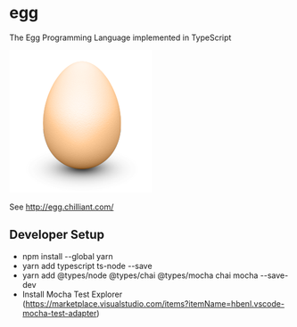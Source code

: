 # egg
The Egg Programming Language implemented in TypeScript

![egg](/static/egg.png)

See http://egg.chilliant.com/

## Developer Setup

* npm install --global yarn
* yarn add typescript ts-node --save
* yarn add @types/node @types/chai @types/mocha chai mocha --save-dev
* Install Mocha Test Explorer (https://marketplace.visualstudio.com/items?itemName=hbenl.vscode-mocha-test-adapter)
